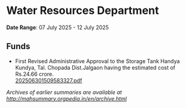 # Water Resources Department

**Date Range**: 07 July 2025 - 12 July 2025


## Funds
- First Revised Administrative Approval to the Storage Tank Handya Kundya, Tal. Chopada Dist.Jalgaon having the estimated cost of Rs.24.66 crore.\
  [202506301509583327.pdf](https://gr.maharashtra.gov.in/Site/Upload/Government%20Resolutions/English/202506301509583327.pdf)


*Archives of earlier summaries are available at http://mahsummary.orgpedia.in/en/archive.html*